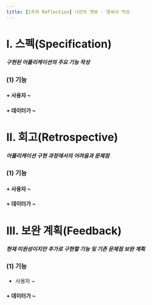 ```yaml
---
title: [2주차 Reflection] 나만의 챗봇 - 명세서 작성
---
```


# Ⅰ. 스펙(Specification) 
##### 구현된 어플리케이션의 주요 기능 작성
### (1) 기능
#### + 사용자 ~
#### + 데이터가 ~

# Ⅱ. 회고(Retrospective)
##### 어플리케이션 구현 과정에서의 어려움과 문제점
### (1) 기능
#### + 사용자 ~
#### + 데이터가 ~

# Ⅲ. 보완 계획(Feedback) 
##### 현재 미완성이지만 추가로 구현할 기능 및 기존 문제점 보완 계획
### (1) 기능
* 사용자 ~
#### + 데이터가 ~
